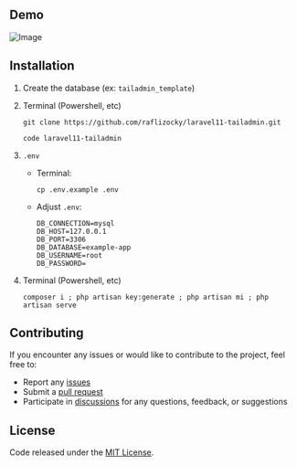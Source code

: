 ## Demo

![Image](https://github.com/user-attachments/assets/257c2d5a-b250-468b-bc34-0632a509e0c1)

## Installation

1. Create the database (ex: `tailadmin_template`)

2. Terminal (Powershell, etc)

    ```shell
    git clone https://github.com/raflizocky/laravel11-tailadmin.git
    ```

    ```shell
    code laravel11-tailadmin
    ```

3. `.env`

    - Terminal:
        ```shell
        cp .env.example .env
        ```
    - Adjust `.env`:
        ```shell
        DB_CONNECTION=mysql
        DB_HOST=127.0.0.1
        DB_PORT=3306
        DB_DATABASE=example-app
        DB_USERNAME=root
        DB_PASSWORD=
        ```

4. Terminal (Powershell, etc)
   ```shell
   composer i ; php artisan key:generate ; php artisan mi ; php artisan serve
   ```
      
## Contributing

If you encounter any issues or would like to contribute to the project, feel free to:

-   Report any [issues](https://github.com/raflizocky/laravel11-tailadmin/issues)
-   Submit a [pull request](https://github.com/raflizocky/laravel11-tailadmin/pulls)
-   Participate in [discussions](https://github.com/raflizocky/laravel11-tailadmin/discussions) for any questions, feedback, or suggestions

## License

Code released under the [MIT License](https://github.com/raflizocky/laravel11-tailadmin/blob/main/LICENSE).
